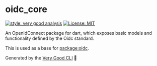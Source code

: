 # oidc_core

<!-- ![coverage][coverage_badge] -->
[![style: very good analysis][very_good_analysis_badge]][very_good_analysis_link]
[![License: MIT][license_badge]][license_link]

An OpenIdConnect package for dart, which exposes basic models and functionality defined by the Oidc standard.

This is used as a base for [package:oidc](https://github.com/Bdaya-Dev/oidc/tree/main/packages/oidc).

Generated by the [Very Good CLI][very_good_cli_link] 🤖

<!-- [coverage_badge]: packages/oidc/coverage_badge.svg -->
[license_badge]: https://img.shields.io/badge/license-MIT-blue.svg
[license_link]: https://opensource.org/licenses/MIT
[very_good_analysis_badge]: https://img.shields.io/badge/style-very_good_analysis-B22C89.svg
[very_good_analysis_link]: https://pub.dev/packages/very_good_analysis
[very_good_cli_link]: https://github.com/VeryGoodOpenSource/very_good_cli
[very_good_ventures_link]: https://verygood.ventures/?utm_source=github&utm_medium=banner&utm_campaign=core
[very_good_ventures_link_dark]: https://verygood.ventures/?utm_source=github&utm_medium=banner&utm_campaign=core#gh-dark-mode-only
[very_good_ventures_link_light]: https://verygood.ventures/?utm_source=github&utm_medium=banner&utm_campaign=core#gh-light-mode-only
